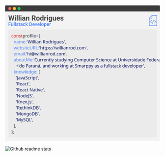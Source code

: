![](https://github.com/AndreyElyan/AndreyElyan/raw/master/assets/window.svg)

![Github readme stats](https://github-readme-stats.vercel.app/api?username=AndreyElyan&count_private=true&hide_title=true&show_icons=true&include_all_commits=true&icon_color=0366d6&bg_color=ffffff)
